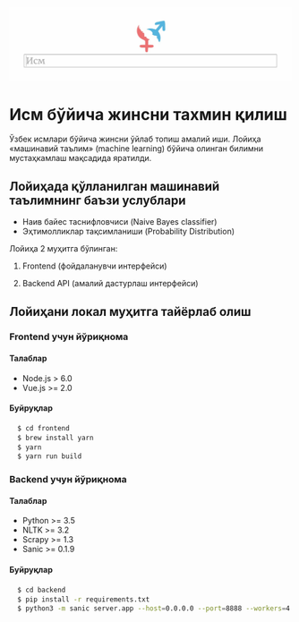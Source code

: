 ![image](screenshot.jpg)

# Исм бўйича жинсни тахмин қилиш
Ўзбек исмлари бўйича жинсни ўйлаб топиш амалий иши. Лойиҳа «машинавий таълим» (machine learning) бўйича олинган билимни мустаҳкамлаш мақсадида яратилди.

## Лойиҳада қўлланилган машинавий таълимнинг баъзи услублари
* Наив байес таснифловчиси (Naive Bayes classifier)
* Эҳтимолликлар тақсимланиши (Probability Distribution)

Лойиҳа 2 муҳитга бўлинган:

1. Frontend (фойдаланувчи интерфейси)

2. Backend API (амалий дастурлаш интерфейси)

## Лойиҳани локал муҳитга тайёрлаб олиш

### Frontend учун йўриқнома

#### Талаблар
* Node.js > 6.0
* Vue.js >= 2.0

#### Буйруқлар

```bash
  $ cd frontend
  $ brew install yarn
  $ yarn
  $ yarn run build
```

### Backend учун йўриқнома

#### Талаблар
* Python >= 3.5
* NLTK >= 3.2
* Scrapy >= 1.3
* Sanic >= 0.1.9

#### Буйруқлар

```bash
  $ cd backend
  $ pip install -r requirements.txt
  $ python3 -m sanic server.app --host=0.0.0.0 --port=8888 --workers=4
```
